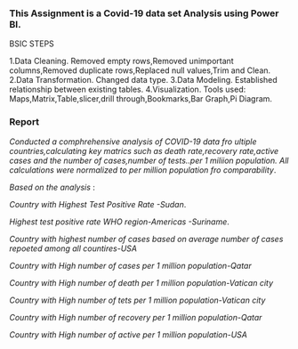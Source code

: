 ### This Assignment is a Covid-19 data set Analysis using Power BI.

BSIC STEPS

1.Data Cleaning.
Removed empty rows,Removed unimportant columns,Removed duplicate rows,Replaced null values,Trim and Clean.
2.Data Transformation.
Changed data type.
3.Data Modeling.
Established relationship between existing tables.
4.Visualization.
Tools used: Maps,Matrix,Table,slicer,drill through,Bookmarks,Bar Graph,Pi Diagram.

### Report

*Conducted a comphrehensive analysis of COVID-19  data fro  ultiple countries,calculating key matrics such as death rate,recovery rate,active cases and the number of cases,number of tests..per 1 miliion population.
All calculations were normalized to per million population fro comparability*.

*Based on the analysis* :

 *Country with  Highest Test Positive Rate  -Sudan*.
 
 *Highest test positive rate WHO region-Americas -Suriname*.
 
 *Country with highest number of cases based on average number of cases repoeted among all countires-USA*
 
 *Country with High number of cases per 1 million population-Qatar*
 
 *Country with High number of death per 1 million population-Vatican city*
 
 *Country with High number of tets per 1 million population-Vatican city*
 
 *Country with High number of recovery per 1 million population-Qatar*
 
 *Country with High number of active per 1 million population-USA*
 
 



